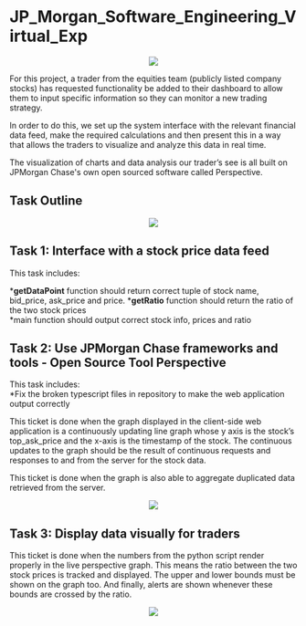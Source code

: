 # JP_Morgan_Software_Engineering_Virtual_Exp

<p align="center">
  <img src="https://i.ibb.co/X503Pzw/1.png">
</p>
 
For this project, a trader from the equities team (publicly listed company stocks) has requested functionality be added to their dashboard to allow them to input specific information so they can monitor a new trading strategy.

In order to do this, we set up the system interface with the relevant financial data feed, make the required calculations and then present this in a way that allows the traders to visualize and analyze this data in real time.

The visualization of charts and data analysis our trader’s see is all built on JPMorgan Chase's own open sourced software called Perspective. 

##  Task Outline

<p align="center">
  <img src="https://i.ibb.co/4tjzhG2/2.png">
</p>

##  Task 1: Interface with a stock price data feed
This task includes:  
  
*__getDataPoint__ function should return correct tuple of stock name, bid_price, ask_price and price. 
*__getRatio__ function should return the ratio of the two stock prices  
*main function should output correct stock info, prices and ratio  
  
##  Task 2: Use JPMorgan Chase frameworks and tools - Open Source Tool Perspective
This task includes:  
*Fix the broken typescript files in repository to make the web application output correctly  
    
This ticket is done when the graph displayed in the client-side web application is a continuously updating line graph whose y axis is the stock’s top_ask_price and the x-axis is the timestamp of the stock. The continuous updates to the graph should be the result of continuous requests and responses to and from the server for the stock data.  
  
This ticket is done when the graph is also able to aggregate duplicated data retrieved from the server.  

<p align="center">
  <img src="https://i.ibb.co/gwZpmsL/3.png">
</p> 
  
##  Task 3: Display data visually for traders
This ticket is done when the numbers from the python script render properly in the live perspective graph. This means the ratio between the two stock prices is tracked and displayed. The upper and lower bounds must be shown on the graph too. And finally, alerts are shown whenever these bounds are crossed by the ratio.  
  
<p align="center">
  <img src="https://i.ibb.co/vD8Lfzx/4.png">
</p>
